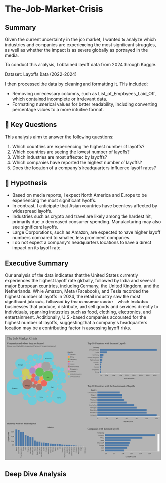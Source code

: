 # The-Job-Market-Crisis

## Summary ##
Given the current uncertainty in the job market, I wanted to analyze which industries and companies are experiencing the most significant struggles, as well as whether the impact is as severe globally as portrayed in the media.

 To conduct this analysis, I obtained layoff data from 2024 through Kaggle.

 Dataset: Layoffs Data (2022-2024)

I then processed the data by cleaning and formatting it. This included:
- Removing unnecessary columns, such as List_of_Employees_Laid_Off, which contained incomplete or irrelevant data.
- Formatting numerical values for better readability, including converting percentage values to a more intuitive format.

## 🔑 Key Questions ##
This analysis aims to answer the following questions:
1. Which countries are experiencing the highest number of layoffs?
2. Which countries are seeing the lowest number of layoffs?
3. Which industries are most affected by layoffs?
4. Which companies have reported the highest number of layoffs?
5. Does the location of a company's headquarters influence layoff rates?

## 💭 Hypothesis ##
- Based on media reports, I expect North America and Europe to be experiencing the most significant layoffs.
- In contrast, I anticipate that Asian countries have been less affected by widespread layoffs.
- Industries such as crypto and travel are likely among the hardest hit, primarily due to decreased consumer spending. Manufacturing may also see significant layoffs.
- Large Corporations, such as Amazon, are expected to have higher layoff numbers compared to smaller, less prominent companies.
- I do not expect a company's headquarters locations to have a direct impact on its layoff rate.

## Executive Summary ##
Our analysis of the data indicates that the United States currently experiences the highest layoff rate globally, followed by India and several major European countries, including Germany, the United Kingdom, and the Netherlands. While Amazon, Meta (Facebook), and Tesla recorded the highest number of layoffs in 2024, the retail industry saw the most significant job cuts, followed by the consumer sector—which includes businesses that produce, distribute, and sell goods and services directly to individuals, spanning industries such as food, clothing, electronics, and entertainment. Additionally, U.S.-based companies accounted for the highest number of layoffs, suggesting that a company's headquarters location may be a contributing factor in assessing layoff risks.

![Unicorns-2](https://github.com/SorenSmith/The-Job-Market-Crisis/blob/main/The%20Job%20Market%20Crisis%20Dashboard.png)

## Deep Dive Analysis ##

